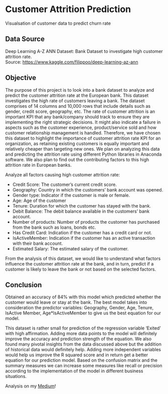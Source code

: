 # Customer Attrition Prediction
Visualsation of customer data to predict churn rate

## Data Source
Deep Learning A-Z ANN Dataset: Bank Dataset to investigate high customer attrition rate.\
Source: https://www.kaggle.com/filippoo/deep-learning-az-ann

## Objective
The purpose of this project is to look into a bank dataset to analyze and predict the customer attrition rate at the European bank. This dataset investigates the high rate of customers leaving a bank. The dataset comprises of 14 columns and 10,000 rows that include details such as gender, credit score, geography, etc. The rate of customer attrition is an important KPI that any bank/company should track to ensure they are implementing the right strategic decisions. It might also indicate a failure in aspects such as the customer experience, product/service sold and how customer relationship management is handled. Therefore, we have chosen this dataset to highlight the importance of customer attrition rate KPI for an organization, as retaining existing customers is equally important and relatively cheaper than targeting new ones. We plan on analyzing this data and predicting the attrition rate using different Python libraries in Anaconda software. We also plan to find out the contributing factors to this high attrition rate in European banks.

Analyze all factors causing high customer attrition rate: 
- Credit Score: The customer’s current credit score.
- Geography: Country in which the customers’ bank account was opened.
- Gender type: Indicator if the customer is male or female. 
- Age: Age of the customer
- Tenure: Duration for which the customer has stayed with the bank.
- Debit Balance: The debit balance available in the customers’ bank account.
- Number of products: Number of products the customer has purchased from the bank such as loans, bonds etc.
- Has Credit Card: Indication if the customer has a credit card or not.
- IsActiveMember: Indication if the customer has an active transaction with their bank account.
- Estimated Salary: The estimated salary of the customer.

From the analysis of this dataset, we would like to understand what factors influence the customer attrition rate at the bank, and in turn, predict if a customer is likely to leave the bank or not based on the selected factors.

## Conclusion
Obtained an accuracy of 84% with this model which predicted whether the customer would leave or stay at the bank. The best model takes into consideration the predictor variables: Geography, Gender, Age, Tenure, IsActive Member, Age\*IsActiveMember to give us the best equation for our model. 

This dataset is rather small for prediction of the regression variable ‘Exited’ with high affirmation. Adding more data points to the model will definitely improve the accuracy and prediction strength of the equation. We also found many pivotal insights from the data discussed above but the addition of historical data would definitely help. Adding more independent variables would help us improve the R squared score and in return get a better equation for our prediction model. Based on the confusion matrix and the summary measures we can increase some measures like recall or precision according to the implementation of the model in different business situations. 

Analysis on my [Medium]!

[Medium]:https://sheetalkalburgi.medium.com/
